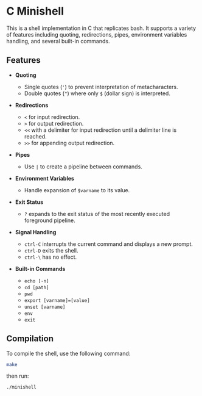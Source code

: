 # C Minishell

This is a shell implementation in C that replicates bash. It supports a variety of features including quoting, redirections, pipes, environment variables handling, and several built-in commands.

## Features

- **Quoting**

  - Single quotes (`'`) to prevent interpretation of metacharacters.
  - Double quotes (`"`) where only `$` (dollar sign) is interpreted.

- **Redirections**

  - `<` for input redirection.
  - `>` for output redirection.
  - `<<` with a delimiter for input redirection until a delimiter line is reached.
  - `>>` for appending output redirection.

- **Pipes**

  - Use `|` to create a pipeline between commands.

- **Environment Variables**

  - Handle expansion of `$varname` to its value.

- **Exit Status**

  - `?` expands to the exit status of the most recently executed foreground pipeline.

- **Signal Handling**

  - `ctrl-C` interrupts the current command and displays a new prompt.
  - `ctrl-D` exits the shell.
  - `ctrl-\` has no effect.

- **Built-in Commands**
  - `echo [-n]`
  - `cd [path]`
  - `pwd`
  - `export [varname]=[value]`
  - `unset [varname]`
  - `env`
  - `exit`

## Compilation

To compile the shell, use the following command:

```bash
make
```

then run:

```bash
./minishell
```
